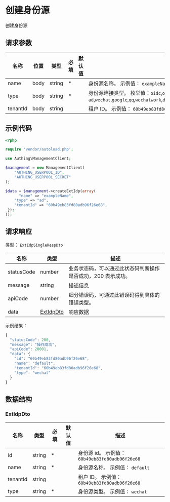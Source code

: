 # 创建身份源

<!--
  警告⚠️：
  不要直接修改该文档，
  https://github.com/Authing/authing-docs-factory
  使用该项目进行生成
-->

创建身份源

## 请求参数

| 名称 | 位置 | 类型 | 必填 | 默认值 | 描述 |
| ---- | --- | ---- | ---- | ---- | ---- |
| name | body | string | \* |  | 身份源名称。 示例值： `exampleName` |
| type | body | string | \* |  | 身份源连接类型。 枚举值：`oidc`,`oauth2`,`saml`,`ldap`,`ad`,`cas`,`azure-ad`,`wechat`,`google`,`qq`,`wechatwork`,`dingtalk`,`weibo`,`github`,`alipay`,`apple`,`baidu`,`lark`,`gitlab`,`twitter`,`facebook`,`slack`,`linkedin`,`yidun`,`qingcloud`,`gitee`,`instagram` |
| tenantId | body | string |  |  | 租户 ID。 示例值： `60b49eb83fd80adb96f26e68` |


## 示例代码

```php
<?php

require 'vendor/autoload.php';

use Authing\ManagementClient;

$management = new ManagementClient(
    "AUTHING_USERPOOL_ID",
    "AUTHING_USERPOOL_SECRET"
);

$data = $management->createExtIdp(array(
      "name" => "exampleName",
    "type" => "ad",
    "tenantId" => "60b49eb83fd80adb96f26e68",
 });
));
```


## 请求响应

类型： `ExtIdpSingleRespDto`

| 名称 | 类型 | 描述 |
| ---- | ---- | ---- |
| statusCode | number | 业务状态码，可以通过此状态码判断操作是否成功，200 表示成功。 |
| message | string | 描述信息 |
| apiCode | number | 细分错误码，可通过此错误码得到具体的错误类型。 |
| data | <a href="#ExtIdpDto">ExtIdpDto</a> | 响应数据 |



示例结果：

```js
{
  "statusCode": 200,
  "message": "操作成功",
  "apiCode": 20001,
  "data": {
    "id": "60b49eb83fd80adb96f26e68",
    "name": "default",
    "tenantId": "60b49eb83fd80adb96f26e68",
    "type": "wechat"
  }
}
```

## 数据结构


### <a id="ExtIdpDto"></a> ExtIdpDto

| 名称 | 类型 | 必填 |默认值| 描述 |
| ---- |  ---- | ---- | --- | ---- |
| id | string | \* |  | 身份源 id。 示例值： `60b49eb83fd80adb96f26e68`  |
  | name | string | \* |  | 身份源名称。 示例值： `default`  |
  | tenantId | string |  |  | 租户 ID。 示例值： `60b49eb83fd80adb96f26e68`  |
  | type | string | \* |  | 身份源类型。 示例值： `wechat`  |
  

